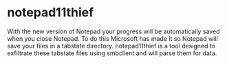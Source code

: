 # notepad11thief
With the new version of Notepad your progress will be automatically saved when you close Notepad. To do this Microsoft has made it so Notepad will save your files in a tabstate directory. notepad11thief is a tool designed to exfiltrate these tabstate files using smbclient and will parse them for data.
